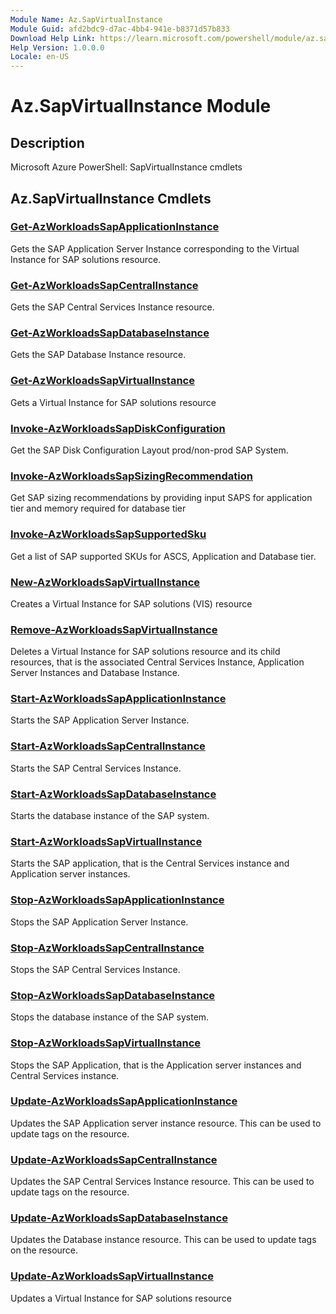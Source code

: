 ```yaml
---
Module Name: Az.SapVirtualInstance
Module Guid: afd2bdc9-d7ac-4bb4-941e-b8371d57b833
Download Help Link: https://learn.microsoft.com/powershell/module/az.sapvirtualinstance
Help Version: 1.0.0.0
Locale: en-US
---
```


# Az.SapVirtualInstance Module
## Description
Microsoft Azure PowerShell: SapVirtualInstance cmdlets

## Az.SapVirtualInstance Cmdlets
### [Get-AzWorkloadsSapApplicationInstance](Get-AzWorkloadsSapApplicationInstance.md)
Gets the SAP Application Server Instance corresponding to the Virtual Instance for SAP solutions resource.

### [Get-AzWorkloadsSapCentralInstance](Get-AzWorkloadsSapCentralInstance.md)
Gets the SAP Central Services Instance resource.

### [Get-AzWorkloadsSapDatabaseInstance](Get-AzWorkloadsSapDatabaseInstance.md)
Gets the SAP Database Instance resource.

### [Get-AzWorkloadsSapVirtualInstance](Get-AzWorkloadsSapVirtualInstance.md)
Gets a Virtual Instance for SAP solutions resource

### [Invoke-AzWorkloadsSapDiskConfiguration](Invoke-AzWorkloadsSapDiskConfiguration.md)
Get the SAP Disk Configuration Layout prod/non-prod SAP System.

### [Invoke-AzWorkloadsSapSizingRecommendation](Invoke-AzWorkloadsSapSizingRecommendation.md)
Get SAP sizing recommendations by providing input SAPS for application tier and memory required for database tier

### [Invoke-AzWorkloadsSapSupportedSku](Invoke-AzWorkloadsSapSupportedSku.md)
Get a list of SAP supported SKUs for ASCS, Application and Database tier.

### [New-AzWorkloadsSapVirtualInstance](New-AzWorkloadsSapVirtualInstance.md)
Creates a Virtual Instance for SAP solutions (VIS) resource

### [Remove-AzWorkloadsSapVirtualInstance](Remove-AzWorkloadsSapVirtualInstance.md)
Deletes a Virtual Instance for SAP solutions resource and its child resources, that is the associated Central Services Instance, Application Server Instances and Database Instance.

### [Start-AzWorkloadsSapApplicationInstance](Start-AzWorkloadsSapApplicationInstance.md)
Starts the SAP Application Server Instance.

### [Start-AzWorkloadsSapCentralInstance](Start-AzWorkloadsSapCentralInstance.md)
Starts the SAP Central Services Instance.

### [Start-AzWorkloadsSapDatabaseInstance](Start-AzWorkloadsSapDatabaseInstance.md)
Starts the database instance of the SAP system.

### [Start-AzWorkloadsSapVirtualInstance](Start-AzWorkloadsSapVirtualInstance.md)
Starts the SAP application, that is the Central Services instance and Application server instances.

### [Stop-AzWorkloadsSapApplicationInstance](Stop-AzWorkloadsSapApplicationInstance.md)
Stops the SAP Application Server Instance.

### [Stop-AzWorkloadsSapCentralInstance](Stop-AzWorkloadsSapCentralInstance.md)
Stops the SAP Central Services Instance.

### [Stop-AzWorkloadsSapDatabaseInstance](Stop-AzWorkloadsSapDatabaseInstance.md)
Stops the database instance of the SAP system.

### [Stop-AzWorkloadsSapVirtualInstance](Stop-AzWorkloadsSapVirtualInstance.md)
Stops the SAP Application, that is the Application server instances and Central Services instance.

### [Update-AzWorkloadsSapApplicationInstance](Update-AzWorkloadsSapApplicationInstance.md)
Updates the SAP Application server instance resource.
This can be used to update tags on the resource.

### [Update-AzWorkloadsSapCentralInstance](Update-AzWorkloadsSapCentralInstance.md)
Updates the SAP Central Services Instance resource.
This can be used to update tags on the resource.

### [Update-AzWorkloadsSapDatabaseInstance](Update-AzWorkloadsSapDatabaseInstance.md)
Updates the Database instance resource.
This can be used to update tags on the resource.

### [Update-AzWorkloadsSapVirtualInstance](Update-AzWorkloadsSapVirtualInstance.md)
Updates a Virtual Instance for SAP solutions resource

